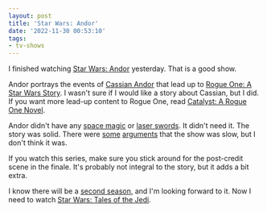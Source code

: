```yaml
---
layout: post
title: 'Star Wars: Andor'
date: '2022-11-30 00:53:10'
tags:
- tv-shows
---
```


I finished watching [Star Wars: Andor](https://disneyplusoriginals.disney.com/show/andor) yesterday. That is a good show.

Andor portrays the events of [Cassian Andor](https://en.wikipedia.org/wiki/Cassian_Andor) that lead up to [Rogue One: A Star Wars Story](https://en.wikipedia.org/wiki/Rogue_One). I wasn't sure if I would like a story about Cassian, but I did. If you want more lead-up content to Rogue One, read [Catalyst: A Rogue One Novel](https://en.wikipedia.org/wiki/Catalyst:_A_Rogue_One_Novel).

Andor didn't have any [space magic](https://en.wikipedia.org/wiki/The_Force) or [laser swords](https://en.wikipedia.org/wiki/Lightsaber). It didn't need it. The story was solid. There were [some](https://cosmicbook.news/andor-review-slow-boring-not-star-wars) [arguments](https://www.msn.com/en-us/movies/news/andor-s-slow-approach-to-star-wars-references-explained-by-diego-luna/ar-AA12onlx) that the show was slow, but I don't think it was.

If you watch this series, make sure you stick around for the post-credit scene in the finale. It's probably not integral to the story, but it adds a bit extra.

I know there will be a [second season](https://www.tomsguide.com/news/andor-season-2), and I'm looking forward to it. Now I need to watch [Star Wars: Tales of the Jedi](https://www.disneyplus.com/series/wp/7ZQbZDR64MvB).

